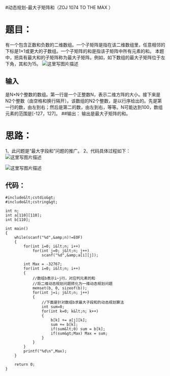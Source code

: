 #动态规划-最大子矩阵和（ZOJ 1074 TO THE MAX ）
# 题目：

有一个包含正数和负数的二维数组。一个子矩阵是指在该二维数组里，任意相邻的下标是1×1或更大的子数组。一个子矩阵的和是指该子矩阵中所有元素的和。 本题中，把具有最大和的子矩阵称为最大子矩阵。例如，如下数组的最大子矩阵位于左下角，其和为15。 <img src="https://imgconvert.csdnimg.cn/aHR0cDovL2ltZy5ibG9nLmNzZG4ubmV0LzIwMTYwNjIxMTUwMTU4ODY5" alt="这里写图片描述">

## 输入

是N×N个整数的数组。第一行是一个正整数N，表示二维方阵的大小。接下来是N2个整数（由空格和换行隔开）。该数组的N2个整数，是以行序给出的。先是第一行的数，由左到右；然后是第二的数，由左到右，等等。N可能达到100，数组元素的范围是[-127，127]。 ##输出： 输出是最大子矩阵的和。

# 思路：

1、此问题是“最大字段和”问题的推广。 2、代码具体过程如下： <img src="https://imgconvert.csdnimg.cn/aHR0cDovL2ltZy5ibG9nLmNzZG4ubmV0LzIwMTYwNjIxMTUwMzIwMTAx" alt="这里写图片描述">

<img src="https://imgconvert.csdnimg.cn/aHR0cDovL2ltZy5ibG9nLmNzZG4ubmV0LzIwMTYwNjIxMTUwMzI4NDE3" alt="这里写图片描述">

## 代码：

```
#include&lt;cstdio&gt;
#include&lt;cstring&gt;

int n;
int a[110][110];
int b[110];

int main()
{
    while(scanf("%d",&amp;n)!=EOF)
    {
        for(int i=0; i&lt;n; i++)
            for(int j=0; j&lt;n; j++)
                scanf("%d",&amp;a[i][j]);

        int Max = -32767;
        for(int i=0; i&lt;n; i++)
        {
            //数组b表示i~j行，对应列元素的和
            //将二维动态规划问题转化为一维动态规划问题
            memset(b, 0, sizeof(b));
            for(int j=i; j&lt;n; j++)
            {
                //下面是针对数组b求最大子段和的动态规划算法
                int sum=0;
                for(int k=0; k&lt;n; k++)
                {
                    b[k] += a[j][k];
                    sum += b[k];
                    if(sum&lt;0) sum = b[k];
                    if(sum&gt;Max) Max = sum;
                }
            }
        }
        printf("%d\n",Max);
    }

    return 0;
}


```
